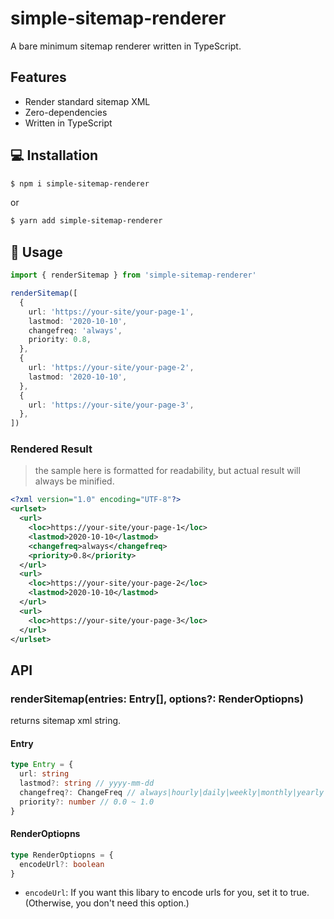 # simple-sitemap-renderer

A bare minimum sitemap renderer written in TypeScript.

## Features

- Render standard sitemap XML
- Zero-dependencies
- Written in TypeScript

## 💻 Installation

```sh
$ npm i simple-sitemap-renderer
```

or

```sh
$ yarn add simple-sitemap-renderer
```

## 🎈 Usage

```ts
import { renderSitemap } from 'simple-sitemap-renderer'

renderSitemap([
  {
    url: 'https://your-site/your-page-1',
    lastmod: '2020-10-10',
    changefreq: 'always',
    priority: 0.8,
  },
  {
    url: 'https://your-site/your-page-2',
    lastmod: '2020-10-10',
  },
  {
    url: 'https://your-site/your-page-3',
  },
])
```

### Rendered Result

> the sample here is formatted for readability, but actual result will always be minified.

```xml
<?xml version="1.0" encoding="UTF-8"?>
<urlset>
  <url>
    <loc>https://your-site/your-page-1</loc>
    <lastmod>2020-10-10</lastmod>
    <changefreq>always</changefreq>
    <priority>0.8</priority>
  </url>
  <url>
    <loc>https://your-site/your-page-2</loc>
    <lastmod>2020-10-10</lastmod>
  </url>
  <url>
    <loc>https://your-site/your-page-3</loc>
  </url>
</urlset>
```

## API

### renderSitemap(entries: Entry[], options?: RenderOptiopns)

returns sitemap xml string.

#### Entry

```ts
type Entry = {
  url: string
  lastmod?: string // yyyy-mm-dd
  changefreq?: ChangeFreq // always|hourly|daily|weekly|monthly|yearly|never
  priority?: number // 0.0 ~ 1.0
}
```

#### RenderOptiopns

```ts
type RenderOptiopns = {
  encodeUrl?: boolean
}
```

- `encodeUrl`: If you want this libary to encode urls for you, set it to true. (Otherwise, you don't need this option.)
